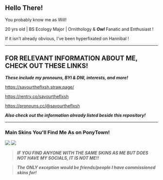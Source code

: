 ## **Hello There!**
You probably know me as Will!

20 yrs old | BS Ecology Major | Ornithology & ***Owl*** Fanatic and Enthusiast !

If it isn't already obvious, I've been hyperfixated on Hannibal !

---

## **FOR RELEVANT INFORMATION ABOUT ME, CHECK OUT THESE LINKS!**

***These include my pronouns, BYI & DNI, interests, and more!***

https://savourtheflxsh.straw.page/

https://rentry.co/savourtheflxsh

https://pronouns.cc/@savourtheflxsh

***Also check out the information already listed beside this repository!***

---

### Main Skins You'll Find Me As on PonyTown!

![](https://file.garden/ZwRGoqDy7VYhtCK8/saved%20media/pony-town-%F0%9F%A9%B8%20-%20%E1%B4%80%CA%9F%CA%9F%20%E1%B4%8F%EA%9C%B0%20%E1%B4%9B%CA%9C%C9%AA%EA%9C%B1%20%C9%AA%EA%9C%B1%20%E1%B4%8D%CA%8F%20%E1%B4%85%E1%B4%87%EA%9C%B1%C9%AA%C9%A2%C9%B4--trot-blinking-name-padded-toy204-4x.gif) ![](https://file.garden/ZwRGoqDy7VYhtCK8/saved%20media/pony-town-%F0%9F%A9%B8%20-%20%C9%AA%E1%B4%9B'%EA%9C%B1%20%CA%99%E1%B4%87%E1%B4%80%E1%B4%9C%E1%B4%9B%C9%AA%EA%9C%B0%E1%B4%9C%CA%9F----trot-blinking-name-padded-4x.gif)

> ***IF YOU FIND ANYONE WITH THE SAME SKINS AS ME BUT DOES NOT HAVE MY SOCIALS, IT IS NOT ME!!***

> ***The ONLY exception would be friends/people I have commissioned skins for!***
